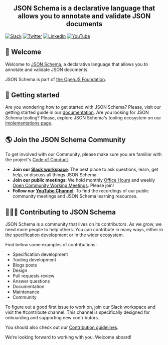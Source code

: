 <h2 align="center">JSON Schema is a declarative language that allows you to annotate and validate JSON documents</h2>

[![Slack](https://img.shields.io/static/v1?label=Slack&message=@json-schema&color=yellow)](https://asyncapi.slack.com)
[![Twitter](https://img.shields.io/static/v1?label=Twitter&message=@jsonschema&color=9cf)](https://twitter.com/jsonschema)
[![LinkedIn](https://img.shields.io/static/v1?label=LinkedIn&message=@jsonschema&color=lightgray)](https://www.linkedin.com/company/jsonschema)
[![YouTube](https://img.shields.io/static/v1?label=Youtube&message=@JSONSchemaOrgOfficial&color=red)](https://www.youtube.com/@JSONSchemaOrgOfficial)

## 👋 Welcome
Welcome to [JSON Schema](https://json-schema.org), a declarative language that allows you to annotate and validate JSON documents.

JSON Schema is part of [the OpenJS Foundation](https://openjsf.org/blog/2022/01/31/json-schema-joins-openjs-foundation/).

## 📑 Getting started
Are you wondering how to get started with JSON Schema? Please, visit our getting started guide in our [documentation](https://json-schema.org/learn/getting-started-step-by-step). Are you looking for JSON Schema tooling? Please, explore JSON Schema's tooling ecosystem on our [implementations page](https://json-schema.org/implementations).

## 🌎 Join the JSON Schema Community
To get involved with our Community, please make sure you are familiar with the project's [Code of Conduct](https://github.com/json-schema-org/.github/blob/main/CODE_OF_CONDUCT.md).

- **Join our [Slack workspace](https://json-schema.org/slack)**: The best place to ask questions, learn, get help, or discuss all things JSON Schema.
- **Join our public meetings**: We hold monthly [Office Hours](https://github.com/orgs/json-schema-org/discussions/34) and weekly [Open Community Working Meetings](https://github.com/orgs/json-schema-org/discussions/35). Please join!
- **Follow our [YouTube Channel](https://www.youtube.com/watch?v=48S8-GwRh-g&list=PLHVhS4Tj1YZPYt6sMkvf4nW8zKvZExVA4)**: To find the recordings of our public community meetings and JSON Schema learning resources.

## 👩🏽‍💻 Contributing to JSON Schema

JSON Schema is a community that lives on its contributors. As we grow, we need more people to help others. You can contribute in many ways, either in the specification development or in the wider ecosystem.

Find below some examples of contributions:
 * Specification development
 * Tooling development
 * Blogs posts
 * Design
 * Pull requests review
 * Answer questions
 * Documentation
 * Maintenance
 * Community


To figure out a good first issue to work on, join our Slack workspace and visit the #contribute channel. This channel is specifically designed for onboarding and supporting new contributors. 

You should also check out our [Contribution guidelines](https://github.com/json-schema-org/community/blob/main/CONTRIBUTING.md).

We’re looking forward to working with you. Welcome aboard!
